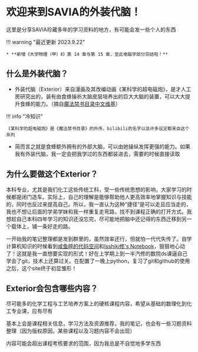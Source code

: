 # 欢迎来到SAVIA的外装代脑！

这里是分享SAVIA珍藏多年的学习资料的地方，有可能会发一些个人的东西

!!! warning "最近更新 2023.9.22"

    * **新增《大学物理（甲）Ⅱ》第 14 章与第 15 章，至此电磁学部分完结啦！**
  

## 什么是外装代脑？

* 外装代脑（Exterior）来自漫画及其改编动画《某科学的超电磁炮》，是才人工房研究出的，装有由食蜂操祈大脑皮层培养出的巨大大脑的装置，可以大大提升食蜂的能力。（摘自[魔法禁书目录中文维基](https://toaru.huijiwiki.com/wiki/%E5%A4%96%E8%A3%85%E4%BB%A3%E8%84%91)）

!!! info "冷知识"

    《某科学的超电磁炮》是《魔法禁书目录》的外传，bilibili的名字以及许多设定都来自这个系列

    
    

* 简而言之就是食蜂额外拥有的外部大脑，可以由她操纵发挥更强的能力。如果我有外装代脑，我一定会把我学过的东西都装进去，需要的时候直接读取

## 为什么要做这个Exterior？

本科专业，尤其是我们化工这些传统工科，受一些传统思想的影响，大家学习的时候都是闭门造车。实际上，自己的理解是能够帮助他人更高效率地掌握知识与技能的，同时也反过来提高自己。所以，我一直认为这种“捷径”是可以走且应当走的，我也不想让后面的学弟学妹和我一样重复走弯路，找不到课程正确的打开方式。我想趁自己本科四年学习的知识还没忘完，尽可能地把脑中还记得的东西迁移到另一个载体上，铺一条好走的路。

一开始我的笔记整理都是发到群里的，虽然效率还行，但就怕一代代失传了。自学计算机知识的时候看到[咸鱼暄的代码空间](https://xuan-insr.github.io/)和[Isshiki修's Notebook](https://note.isshikih.top/)，狠狠地心动了！这就是我一直想要实现的形式！好在上学期上到一半汽修的数院ds课逼自己学会了git，技术上还算过关。在配置了一晚上python，复习了git和github的使用之后，这个site终于初显雏形！


## Exterior会包含哪些内容？

尽可能多的化学工程与工艺培养方案上的硬核课程内容，希望从基础的数理化到化工专业课，应有尽有

基本上会是课程相关信息，学习方法及资源推荐，我的笔记，也会有一些习题资料整理（因为版权原因，某些课程以及习题内容不会出现）

内容可能会超出课程考核要求的范围，因为我总是不自觉地多学东西
